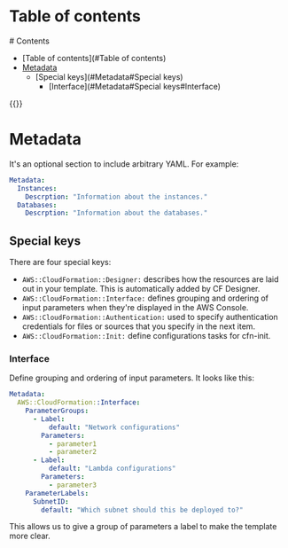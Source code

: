 # Table of contents
<div class='hidden'>
# Contents

- [Table of contents](#Table of contents)
- [Metadata](#Metadata)
  - [Special keys](#Metadata#Special keys)
    - [Interface](#Metadata#Special keys#Interface)

</div>
{{<toc>}}

# Metadata

It's an optional section to include arbitrary YAML. For example:

```YAML
Metadata:
  Instances:
    Descrption: "Information about the instances."
  Databases:
    Descrption: "Information about the databases."
```

## Special keys

There are four special keys:

- `AWS::CloudFormation::Designer:` describes how the resources are laid out in
  your template. This is automatically added by CF Designer.
- `AWS::CloudFormation::Interface:` defines grouping and ordering of input
  parameters when they're displayed in the AWS Console.
- `AWS::CloudFormation::Authentication:` used to specify authentication
  credentials for files or sources that you specify in the next item.
- `AWS::CloudFormation::Init:` define configurations tasks for cfn-init.  
  
### Interface

Define grouping and ordering of input parameters. It looks like this:

```YAML
Metadata:
  AWS::CloudFormation::Interface:
    ParameterGroups:
      - Label:
          default: "Network configurations"
        Parameters:
          - parameter1
          - parameter2
      - Label:
          default: "Lambda configurations"
        Parameters:
          - parameter3
    ParameterLabels:
      SubnetID:
        default: "Which subnet should this be deployed to?"
```

This allows us to give a group of parameters a label to make the template more
clear. 
